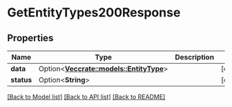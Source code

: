 # GetEntityTypes200Response

## Properties

Name | Type | Description | Notes
------------ | ------------- | ------------- | -------------
**data** | Option<[**Vec<crate::models::EntityType>**](EntityType.md)> |  | [optional]
**status** | Option<**String**> |  | [optional]

[[Back to Model list]](../README.md#documentation-for-models) [[Back to API list]](../README.md#documentation-for-api-endpoints) [[Back to README]](../README.md)


